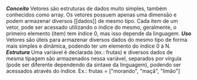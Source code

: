 ***Conceito***
	Vetores são estruturas de dados muito simples, também conhecidos como array. Os vetores possuem apenas uma dimensão e podem armazenar diversos [[dados]] de mesmo tipo. Cada item de um vetor, pode ser acessado utilizando o índice do mesmo, geralmente, o primeiro elemento (item) tem índice 0, mas isso depende da linguagem.
***Uso***
	Vetores são úteis para armazenar diversos dados do mesmo tipo de forma mais simples e dinâmica, podendo ter um elemento do índice 0 à N. 
***Estrutura***
	Uma variável é declarada (ex.: frutas) e diversos dados de mesma tipagem são armazenados nessa variável, separados por vírgula (pode ser diferente dependendo da sintaxe da linguagem), podendo ser acessados através do índice.
	Ex.: frutas = ["morando", "maçã", "limão"]